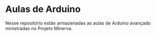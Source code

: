 # Aulas de Arduino

Nesse repositório estão armazenadas as aulas de Arduino avançado ministradas no Projeto Minerva.

